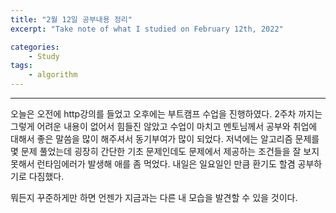 ```yaml
---
title: "2월 12일 공부내용 정리"
excerpt: "Take note of what I studied on February 12th, 2022"

categories:    
    - Study
tags:
    - algorithm
---
```



---
오늘은 오전에 http강의를 들었고 오후에는 부트캠프 수업을 진행하였다. 2주차 까지는 그렇게
어려운 내용이 없어서 힘들진 않았고 수업이 마치고 멘토님께서 공부와 취업에 대해서 좋은 말씀을 많이 
해주셔서 동기부여가 많이 되었다. 저녁에는 알고리즘 문제를 몇 문제 풀었는데 굉장히 간단한 기초 문제인데도
문제에서 제공하는 조건들을 잘 보지 못해서 런타임에러가 발생해 애를 좀 먹었다. 
내일은 일요일인 만큼 환기도 할겸 공부하기로 다짐했다.

뭐든지 꾸준하게만 하면 언젠가 지금과는 다른 내 모습을 발견할 수 있을 것이다.